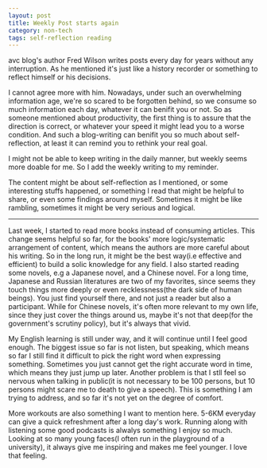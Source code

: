 ```yaml
---
layout: post
title: Weekly Post starts again
category: non-tech
tags: self-reflection reading
---
```


avc blog's author Fred Wilson writes posts every day for years without any interruption.
As he mentioned it's just like a history recorder or something to reflect himself or his decisions.

I cannot agree more with him. Nowadays, under such an overwhelming information age, we're so scared to be
forgotten behind, so we consume so much information each day, whatever it can benifit you or not. So as 
someone mentioned about productivity, the first thing is to assure that the direction is correct, or
whatever your speed it might lead you to a worse condition. And such a blog-writing can benifit you so much
about self-reflection, at least it can remind you to rethink your real goal.

I might not be able to keep writing in the daily manner, but weekly seems more doable for me. So I add the 
weekly writing to my reminder.

The content might be about self-reflection as I mentioned, or some interesting stuffs happened, or something 
I read that might be helpful to share, or even some findings around myself. Sometimes it might be like rambling, 
sometimes it might be very serious and logical.

----

Last week, I started to read more books instead of consuming articles. This change seems helpful so far, for the books'
more logic/systematic arrangement of content, which means the authors are more careful about his writing. So in the long run,
it might be the best way(i.e effective and efficient) to build a solic knowledge for any field. I also started reading some
novels, e.g a Japanese novel, and a Chinese novel. For a long time, Japanese and Russian literatures are two of my favorites, since
seems they touch things more deeply or even recklessness(the dark side of human beings). You just find yourself there, and
not just a reader but also a participant. While for Chinese novels, it's often more relevant to my own life, since they just cover
the things around us, maybe it's not that deep(for the government's scrutiny policy), but it's always that vivid.

My English learning is still under way, and it will continue until I feel good enough. The biggest issue so far is not listen, but
speaking, which means so far I still find it difficult to pick the right word when expressing something. Sometimes you just cannot
get the right accurate word in time, which means they just jump up later. Another problem is that I stll feel so nervous when talking
in public(it is not necessary to be 100 persons, but 10 persons might scare me to death to give a speech). This is something I am trying
to address, and so far it's not yet on the degree of comfort.

More workouts are also something I want to mention here. 5-6KM everyday can give a quick refreshment after a long day's work. Running 
along with listening some good podcasts is alwalys something I enjoy so much. Looking at so many young faces(I often run in the playground
of a university), it always give me inspiring and makes me feel younger. I love that feeling.
